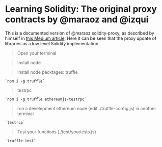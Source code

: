 # Learning Solidity: The original proxy contracts by @maraoz and @izqui 

This is a documented version of @maraoz solidity-proxy, as described by himself in [this Medium article](https://blog.zeppelin.solutions/proxy-libraries-in-solidity-79fbe4b970fd). Here it can be seen that the proxy update of libraries as a low level Solidity implementation.

>Open your terminal

>Install node

>Install node packtages:
>truffle

    `npm i -g truffle`

>testrpc 

    `npm i -g truffle ethereumjs-testrpc`

>run a develepment ethereum node (edit ./truffle-config.js) in another terminal

    `testrcp`

>Test your functions (./test/yourtests.js)

    `truffle test`
